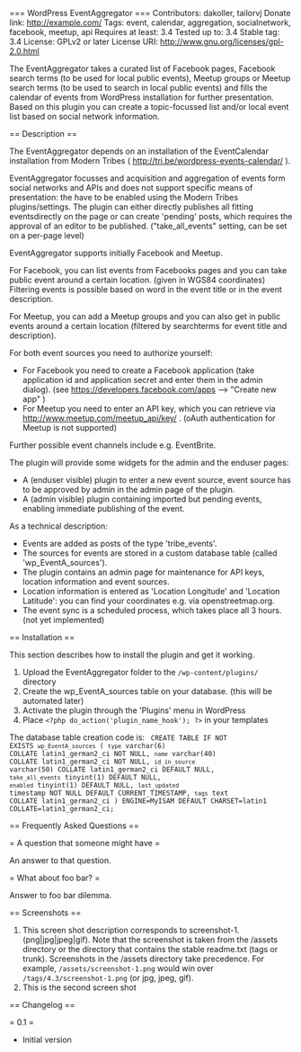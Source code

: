 === WordPress EventAggregator ===
Contributors: dakoller, tailorvj
Donate link: http://example.com/
Tags: event, calendar, aggregation, socialnetwork, facebook, meetup, api
Requires at least: 3.4
Tested up to: 3.4
Stable tag: 3.4
License: GPLv2 or later
License URI: http://www.gnu.org/licenses/gpl-2.0.html

The EventAggregator takes a curated list of Facebook pages, Facebook search terms (to be used for local public events), Meetup groups or Meetup search terms (to be used to search in local public events) and fills the calendar of events from WordPress installation for further presentation.
Based on this plugin you can create a topic-focussed list and/or local event list based on social network information.

== Description ==

The EventAggregator depends on an installation of the EventCalendar installation from Modern Tribes ( http://tri.be/wordpress-events-calendar/ ).

EventAggregator focusses and acquisition and aggregation of events form social networks and APIs and does not support specific means of presentation: the have to be enabled using the Modern Tribes plugins/settings.
The plugin can either directly publishes all fitting eventsdirectly on the page or can create 'pending' posts, which requires the approval of an editor to be published.
("take_all_events" setting, can be set on a per-page level)

EventAggregator supports initially Facebook and Meetup.

For Facebook, you can list events from Facebooks pages and you can take public event around a certain location. (given in WGS84 coordinates)
Filtering events is possible based on word in the event title or in the event description.

For Meetup, you can add a Meetup groups and you can also get in public events around a certain location (filtered by searchterms for event title and description).

For both event sources you need to authorize yourself:
*    For Facebook you need to create a Facebook application (take application id and application secret and enter them in the admin dialog). (see https://developers.facebook.com/apps --> "Create new app"  )
*    For Meetup you need to enter an API key, which you can retrieve via http://www.meetup.com/meetup_api/key/ . (oAuth authentication for Meetup is not supported)

Further possible event channels include e.g. EventBrite.

The plugin will provide some widgets for the admin and the enduser pages:
*    A (enduser visible) plugin to enter a new event source, event source has to be approved by admin in the admin page of the plugin.
*    A (admin visible) plugin containing imported but pending events, enabling immediate publishing of the event. 

As a technical description:
*    Events are added as posts of the type 'tribe_events'.
*    The sources for events are stored in a custom database table (called 'wp_EventA_sources').
*    The plugin contains an admin page for maintenance for API keys, location information and event sources.
*    Location information is entered as 'Location Longitude' and 'Location Latitude': you can find your coordinates e.g. via openstreetmap.org.
*    The event sync is a scheduled process, which takes place all 3 hours. (not yet implemented)

== Installation ==

This section describes how to install the plugin and get it working.

1. Upload the EventAggregator folder to the `/wp-content/plugins/` directory
1. Create the wp_EventA_sources table on your database. (this will be automated later)
1. Activate the plugin through the 'Plugins' menu in WordPress
1. Place `<?php do_action('plugin_name_hook'); ?>` in your templates

The database table creation code is: 
<code>
CREATE TABLE IF NOT EXISTS `wp_EventA_sources` (
  `type` varchar(6) COLLATE latin1_german2_ci NOT NULL,
  `name` varchar(40) COLLATE latin1_german2_ci NOT NULL,
  `id_in_source` varchar(50) COLLATE latin1_german2_ci DEFAULT NULL,
  `take_all_events` tinyint(1) DEFAULT NULL,
  `enabled` tinyint(1) DEFAULT NULL,
  `last_updated` timestamp NOT NULL DEFAULT CURRENT_TIMESTAMP,
  `tags` text COLLATE latin1_german2_ci
) ENGINE=MyISAM DEFAULT CHARSET=latin1 COLLATE=latin1_german2_ci;
</code>

== Frequently Asked Questions ==

= A question that someone might have =

An answer to that question.

= What about foo bar? =

Answer to foo bar dilemma.

== Screenshots ==

1. This screen shot description corresponds to screenshot-1.(png|jpg|jpeg|gif). Note that the screenshot is taken from
the /assets directory or the directory that contains the stable readme.txt (tags or trunk). Screenshots in the /assets 
directory take precedence. For example, `/assets/screenshot-1.png` would win over `/tags/4.3/screenshot-1.png` 
(or jpg, jpeg, gif).
2. This is the second screen shot

== Changelog ==

= 0.1 =
* Initial version
